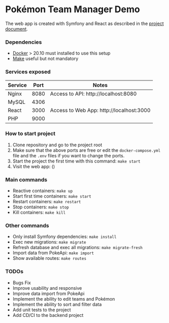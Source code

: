 # Pokémon Team Manager Demo
The web app is created with Symfony and React as described in the [project document](https://docs.google.com/document/d/1m6AE33i7Vr8LMHA5tPVohkbyH4gVvP2HVsjrlnENazY/edit?usp=sharing
).

### Dependencies
- [Docker](https://www.docker.com/get-started) > 20.10 must installed to use this setup
- [Make](https://formulae.brew.sh/formula/make) useful but not mandatory

### Services exposed

| Service | Port | Notes                                    |
|---------|------|------------------------------------------|
| Nginx   | 8080 | Access to API: http://localhost:8080     |
| MySQL   | 4306 |                                          |
| React   | 3000 | Access to Web App: http://localhost:3000 |
| PHP     | 9000 |                                          |

### How to start project
1. Clone repository and go to the project root
2. Make sure that the above ports are free or edit the `docker-compose.yml` file and the `.env` files if you want to change the ports.
3. Start the project the first time with this command: `make start`
4. Visit the web app: ()

### Main commands
- Reactive containers: `make up`
- Start first time containers: `make start`
- Restart containers: `make restart`
- Stop containers: `make stop`
- Kill containers: `make kill`

### Other commands
- Only install Symfony dependencies: `make install`
- Exec new migrations: `make migrate`
- Refresh database and exec all migrations: `make migrate-fresh`
- Import data from PokeApi: `make import`
- Show available routes: `make routes`

### TODOs
- Bugs Fix
- Improve usability and responsive
- Improve data import from PokeApi
- Implement the ability to edit teams and Pokémon
- Implement the ability to sort and filter data
- Add unit tests to the project
- Add CD/CI to the backend project
